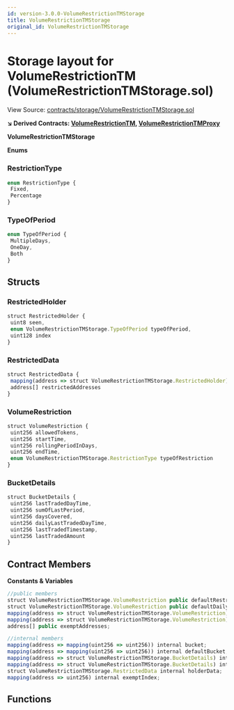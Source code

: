 ```yaml
---
id: version-3.0.0-VolumeRestrictionTMStorage
title: VolumeRestrictionTMStorage
original_id: VolumeRestrictionTMStorage
---
```


# Storage layout for VolumeRestrictionTM (VolumeRestrictionTMStorage.sol)

View Source: [contracts/storage/VolumeRestrictionTMStorage.sol](../../contracts/storage/VolumeRestrictionTMStorage.sol)

**↘ Derived Contracts: [VolumeRestrictionTM](VolumeRestrictionTM.md), [VolumeRestrictionTMProxy](VolumeRestrictionTMProxy.md)**

**VolumeRestrictionTMStorage**

**Enums**
### RestrictionType

```js
enum RestrictionType {
 Fixed,
 Percentage
}
```

### TypeOfPeriod

```js
enum TypeOfPeriod {
 MultipleDays,
 OneDay,
 Both
}
```

## Structs
### RestrictedHolder

```js
struct RestrictedHolder {
 uint8 seen,
 enum VolumeRestrictionTMStorage.TypeOfPeriod typeOfPeriod,
 uint128 index
}
```

### RestrictedData

```js
struct RestrictedData {
 mapping(address => struct VolumeRestrictionTMStorage.RestrictedHolder) restrictedHolders,
 address[] restrictedAddresses
}
```

### VolumeRestriction

```js
struct VolumeRestriction {
 uint256 allowedTokens,
 uint256 startTime,
 uint256 rollingPeriodInDays,
 uint256 endTime,
 enum VolumeRestrictionTMStorage.RestrictionType typeOfRestriction
}
```

### BucketDetails

```js
struct BucketDetails {
 uint256 lastTradedDayTime,
 uint256 sumOfLastPeriod,
 uint256 daysCovered,
 uint256 dailyLastTradedDayTime,
 uint256 lastTradedTimestamp,
 uint256 lastTradedAmount
}
```

## Contract Members
**Constants & Variables**

```js
//public members
struct VolumeRestrictionTMStorage.VolumeRestriction public defaultRestriction;
struct VolumeRestrictionTMStorage.VolumeRestriction public defaultDailyRestriction;
mapping(address => struct VolumeRestrictionTMStorage.VolumeRestriction) public individualRestriction;
mapping(address => struct VolumeRestrictionTMStorage.VolumeRestriction) public individualDailyRestriction;
address[] public exemptAddresses;

//internal members
mapping(address => mapping(uint256 => uint256)) internal bucket;
mapping(address => mapping(uint256 => uint256)) internal defaultBucket;
mapping(address => struct VolumeRestrictionTMStorage.BucketDetails) internal userToBucket;
mapping(address => struct VolumeRestrictionTMStorage.BucketDetails) internal defaultUserToBucket;
struct VolumeRestrictionTMStorage.RestrictedData internal holderData;
mapping(address => uint256) internal exemptIndex;

```

## Functions

